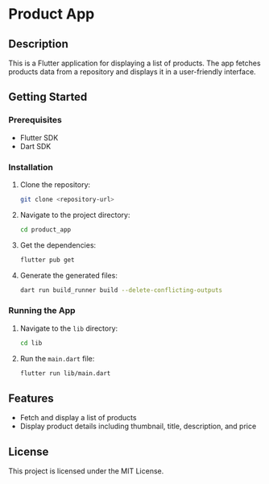 # Product App

## Description
This is a Flutter application for displaying a list of products. The app fetches products data from a repository and displays it in a user-friendly interface.

## Getting Started

### Prerequisites
- Flutter SDK
- Dart SDK

### Installation
1. Clone the repository:
    ```sh
    git clone <repository-url>
    ```
2. Navigate to the project directory:
    ```sh
    cd product_app
    ```
3. Get the dependencies:
    ```sh
    flutter pub get
    ```
4. Generate the generated files:
    ```sh
    dart run build_runner build --delete-conflicting-outputs
    ```
   
### Running the App
1. Navigate to the `lib` directory:
    ```sh
    cd lib
    ```
2. Run the `main.dart` file:
    ```sh
    flutter run lib/main.dart
    ```

## Features
- Fetch and display a list of products
- Display product details including thumbnail, title, description, and price

## License
This project is licensed under the MIT License.